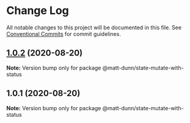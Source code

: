 # Change Log

All notable changes to this project will be documented in this file.
See [Conventional Commits](https://conventionalcommits.org) for commit guidelines.

## [1.0.2](https://github.com/matt-dunn/packages/compare/@matt-dunn/state-mutate-with-status@1.0.1...@matt-dunn/state-mutate-with-status@1.0.2) (2020-08-20)

**Note:** Version bump only for package @matt-dunn/state-mutate-with-status





## 1.0.1 (2020-08-20)

**Note:** Version bump only for package @matt-dunn/state-mutate-with-status
